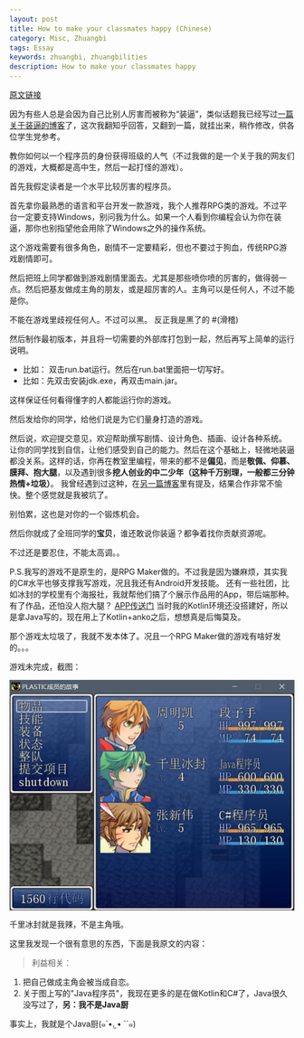 ```yaml
---
layout: post
title: How to make your classmates happy (Chinese)
category: Misc, Zhuangbi
tags: Essay
keywords: zhuangbi, zhuangbilities
description: How to make your classmates happy
---
```


[原文链接](https://www.zhihu.com/question/46442498/answer/104242789)

因为有些人总是会因为自己比别人厉害而被称为“装逼”，类似话题我已经写过[一篇关于装逼的博客](http://ice1000.github.io/2016/06/27/CoderZhuangbi.html)了，这次我翻知乎回答，又翻到一篇，就挂出来，稍作修改，供各位学生党参考。

教你如何以一个程序员的身份获得班级的人气（不过我做的是一个关于我的网友们的游戏，大概都是高中生，然后一起打怪的游戏）。

首先我假定读者是一个水平比较厉害的程序员。

首先拿你最熟悉的语言和平台开发一款游戏，我个人推荐RPG类的游戏。不过平台一定要支持Windows，别问我为什么。如果一个人看到你编程会认为你在装逼，那你也别指望他会用除了Windows之外的操作系统。

这个游戏需要有很多角色，剧情不一定要精彩，但也不要过于狗血，传统RPG游戏剧情即可。

然后把班上同学都做到游戏剧情里面去。尤其是那些喷你喷的厉害的，做得弱一点。然后把基友做成主角的朋友，或是超厉害的人。主角可以是任何人，不过不能是你。

不能在游戏里歧视任何人。不过可以黑。
反正我是黑了的 #(滑稽)

然后制作最初版本，并且将一切需要的外部库打包到一起，然后再写上简单的运行说明。
- 比如： 双击run.bat运行。然后在run.bat里面把一切写好。
- 比如：先双击安装jdk.exe，再双击main.jar。

这样保证任何看得懂字的人都能运行你的游戏。

然后发给你的同学，给他们说是为它们量身打造的游戏。

然后说，欢迎提交意见，欢迎帮助撰写剧情、设计角色、插画、设计各种系统。 让你的同学找到自信，让他们感受到自己的能力。然后在这个基础上，轻微地装逼都没关系。这样的话，你再在教室里编程，带来的都不是**偏见**，而是**敬佩、仰慕、膜拜、抱大腿**，以及遇到很多**挖人创业的中二少年（这种千万别理，一般都三分钟热情+垃圾）**。
我曾经遇到过这种，在[另一篇博客](http://ice1000.github.io/2016/06/18/MyFirstJob.html)里有提及，结果合作非常不愉快。整个感觉就是我被坑了。

别怕累，这也是对你的一个锻炼机会。

然后你就成了全班同学的**宝贝**，谁还敢说你装逼？都争着找你贡献资源呢。

不过还是要忍住，不能太高调。。

P.S.我写的游戏不是原生的，是RPG Maker做的。不过我是因为嫌麻烦，其实我的C#水平也够支撑我写游戏，况且我还有Android开发技能。
还有一些社团，比如冰封的学校里有个海报社，我就帮他们搞了个展示作品用的App，带后端那种。有了作品，还怕没人抱大腿？
[APP传送门](https://github.com/ice1000/ALPD-app) 当时我的Kotlin环境还没搭建好，所以是拿Java写的，现在用上了Kotlin+anko之后，想想真是后悔莫及。

那个游戏太垃圾了，我就不发本体了。况且一个RPG Maker做的游戏有啥好发的。。。

游戏未完成，截图：

<p><img src="/../../../assets/images/life/1.jpg" align="center"></p>

千里冰封就是我辣，不是主角哦。

这里我发现一个很有意思的东西，下面是我原文的内容：

> 利益相关：<br/>
1. 把自己做成主角会被当成自恋。<br/>
2. 关于图上写的"Java程序员"，我现在更多的是在做Kotlin和C#了，Java很久没写过了，**另：我不是Java厨**

事实上，我就是个Java厨(๑´•.̫ • ``๑)